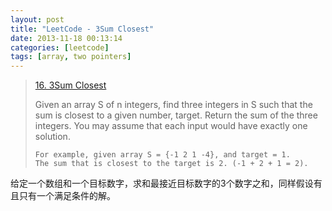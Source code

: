```yaml
---
layout: post
title: "LeetCode - 3Sum Closest"
date: 2013-11-18 00:13:14
categories: [leetcode]
tags: [array, two pointers]
---
```


> [16. 3Sum Closest](https://leetcode.com/problems/3sum-closest/)
>
> Given an array S of n integers, find three integers in S such that the sum is closest to a given number, target. Return the sum of the three integers. You may assume that each input would have exactly one solution.
>
>     For example, given array S = {-1 2 1 -4}, and target = 1.
>     The sum that is closest to the target is 2. (-1 + 2 + 1 = 2).

给定一个数组和一个目标数字，求和最接近目标数字的3个数字之和，同样假设有且只有一个满足条件的解。
<!--more-->